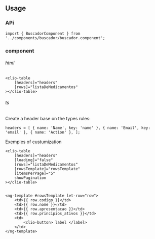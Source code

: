 ## Usage

### APi
`import { BuscadorComponent } from '../components/buscador/buscador.component';`

### component

###### html

    <clio-table
        [headers]="headers"
        [rows]="listaDeMedicamentos"
    ></clio-table>

###### ts

Create a header base on the types rules:

`headers = [
    { name: 'Name', key: 'name' },
    { name: 'Email', key: 'email' },
    { name: 'Action' },
];`

Exemples of custumization

    <clio-table
        [headers]="headers"
        [loading]="false"
        [rows]="listaDeMedicamentos"
        [rowsTemplate]="rowsTemplate"
        [itemsPerPage]="5"
        showPagination
    ></clio-table>


    <ng-template #rowsTemplate let-row="row">
        <td>{{ row.codigo }}</td>
        <td>{{ row.nome }}</td>
        <td>{{ row.apresentacao }}</td>
        <td>{{ row.principios_ativos }}</td>
        <td>
            <clio-button> label </label>
        </td>
    </ng-template>

